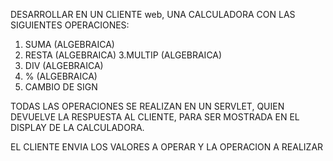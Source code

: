 DESARROLLAR EN UN CLIENTE web, UNA CALCULADORA CON LAS SIGUIENTES OPERACIONES:
1. SUMA (ALGEBRAICA)
2. RESTA (ALGEBRAICA)
3.MULTIP (ALGEBRAICA)
4. DIV (ALGEBRAICA)
5. % (ALGEBRAICA)
5. CAMBIO DE SIGN

TODAS LAS OPERACIONES SE REALIZAN EN UN SERVLET, QUIEN DEVUELVE LA RESPUESTA AL CLIENTE, PARA SER MOSTRADA EN EL DISPLAY DE LA CALCULADORA.

EL CLIENTE ENVIA LOS VALORES A OPERAR Y LA OPERACION A REALIZAR
